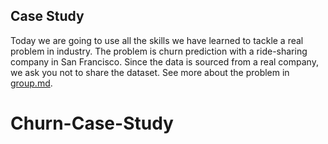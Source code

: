 ## Case Study

Today we are going to use all the skills we have learned to tackle a real problem in industry. The problem
is churn prediction with a ride-sharing company in San Francisco.
Since the data is sourced from a real company, we ask you not to share
the dataset. See more about the problem in [group.md](group.md). 
# Churn-Case-Study
